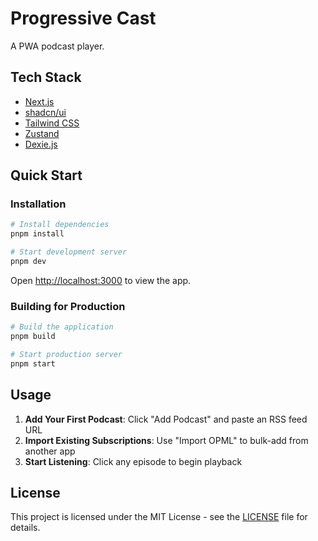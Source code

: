# Progressive Cast

A PWA podcast player.

## Tech Stack

- [Next.js](https://nextjs.org/)
- [shadcn/ui](https://ui.shadcn.com/)
- [Tailwind CSS](https://tailwindcss.com/)
- [Zustand](https://github.com/pmndrs/zustand)
- [Dexie.js](https://dexie.org/)

## Quick Start

### Installation

```bash
# Install dependencies
pnpm install

# Start development server
pnpm dev
```

Open [http://localhost:3000](http://localhost:3000) to view the app.

### Building for Production

```bash
# Build the application
pnpm build

# Start production server
pnpm start
```

## Usage

1. **Add Your First Podcast**: Click "Add Podcast" and paste an RSS feed URL
2. **Import Existing Subscriptions**: Use "Import OPML" to bulk-add from another app
3. **Start Listening**: Click any episode to begin playback

## License

This project is licensed under the MIT License - see the [LICENSE](LICENSE) file for details.
